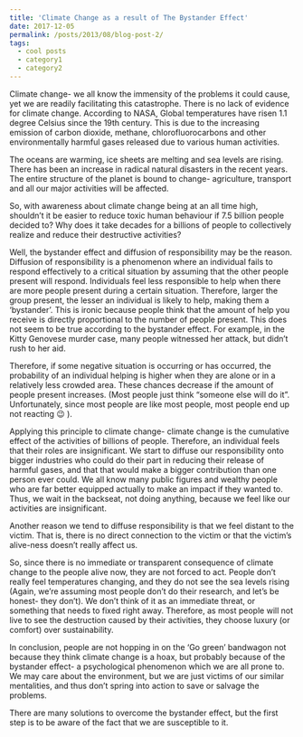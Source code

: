 ```yaml
---
title: 'Climate Change as a result of The Bystander Effect'
date: 2017-12-05
permalink: /posts/2013/08/blog-post-2/
tags:
  - cool posts
  - category1
  - category2
---
```


Climate change- we all know the immensity of the problems it could cause, yet we are readily facilitating this catastrophe. There is no lack of evidence for climate change. According to NASA, Global temperatures have risen 1.1 degree Celsius since the 19th century. This is due to the increasing emission of carbon dioxide, methane, chlorofluorocarbons and other environmentally harmful gases released due to various human activities.

The oceans are warming, ice sheets are melting and sea levels are rising. There has been an increase in radical natural disasters in the recent years. The entire structure of the planet is bound to change- agriculture, transport and all our major activities will be affected.

So, with awareness about climate change being at an all time high, shouldn’t it be easier to reduce toxic human behaviour if 7.5 billion people decided to? Why does it take decades for a billions of people to collectively realize and reduce their destructive activities?

Well, the bystander effect and diffusion of responsibility may be the reason. Diffusion of responsibility is a phenomenon where an individual fails to respond effectively to a critical situation by assuming that the other people present will respond.  Individuals feel less responsible to help when there are more people present during a certain situation. Therefore, larger the group present, the lesser an individual is likely to help, making them a ‘bystander’. This is ironic because people think that the amount of help you receive is directly proportional to the number of people present. This does not seem to be true according to the bystander effect. For example, in the Kitty Genovese murder case, many people witnessed her attack, but didn’t rush to her aid.

Therefore, if some negative situation is occurring or has occurred, the probability of an individual helping is higher when they are alone or in a relatively less crowded area. These chances decrease if the amount of people present increases. (Most people just think “someone else will do it”. Unfortunately, since most people are like most people, most people end up not reacting 😉 ).

Applying this principle to climate change- climate change is the cumulative effect of the activities of billions of people. Therefore, an individual feels that their roles are insignificant. We start to diffuse our responsibility onto bigger industries who could do their part in reducing their release of harmful gases, and that that would make a bigger contribution than one person ever could. We all know many public figures and wealthy people who are far better equipped actually to make an impact if they wanted to. Thus, we wait in the backseat, not doing anything, because we feel like our activities are insignificant.

Another reason we tend to diffuse responsibility is that we feel distant to the victim. That is, there is no direct connection to the victim or that the victim’s alive-ness doesn’t really affect us.

So, since there is no immediate or transparent consequence of climate change to the people alive now, they are not forced to act. People don’t really feel temperatures changing, and they do not see the sea levels rising (Again, we’re assuming most people don’t do their research, and let’s be honest- they don’t). We don’t think of it as an immediate threat, or something that needs to fixed right away. Therefore, as most people will not live to see the destruction caused by their activities, they choose luxury (or comfort) over sustainability.

In conclusion, people are not hopping in on the ‘Go green’ bandwagon not because they think climate change is a hoax, but probably because of the bystander effect- a psychological phenomenon which we are all prone to. We may care about the environment, but we are just victims of our similar mentalities, and thus don’t spring into action to save or salvage the problems.

There are many solutions to overcome the bystander effect, but the first step is to be aware of the fact that we are susceptible to it.
